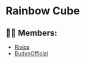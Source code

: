 # Rainbow Cube

## 👩‍💻 Members: 
- [Riviox](https://github.com/RivioxGaming)
- [BudynOfficial](https://github.com/BudynOfficial)
